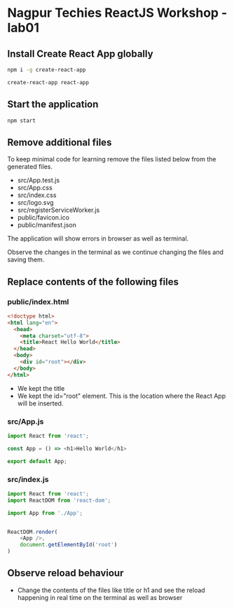 # Nagpur Techies ReactJS Workshop - lab01

## Install Create React App globally

```bash
npm i -g create-react-app
```

```bash
create-react-app react-app
```

## Start the application 

```bash
npm start
```

## Remove additional files

To keep minimal code for learning remove the files listed below from the generated files.

* src/App.test.js
* src/App.css
* src/index.css
* src/logo.svg
* src/registerServiceWorker.js
* public/favicon.ico
* public/manifest.json

The application will show errors in browser as well as terminal.

Observe the changes in the terminal as we continue changing the files and saving them.

## Replace contents of the following files

### public/index.html

```html
<!doctype html>
<html lang="en">
  <head>
    <meta charset="utf-8">
    <title>React Hello World</title>
  </head>
  <body>
    <div id="root"></div>
  </body>
</html>
```

* We kept the title 
* We kept the id="root" element.  This is the location where the React App will be inserted.

### src/App.js

```js
import React from 'react';

const App = () => <h1>Hello World</h1>

export default App;
```

### src/index.js

```js
import React from 'react';
import ReactDOM from 'react-dom';

import App from './App';


ReactDOM.render(
    <App />, 
    document.getElementById('root')
)
```

## Observe reload behaviour

* Change the contents of the files like title or h1 and see the reload happening in real time on the terminal as well as browser